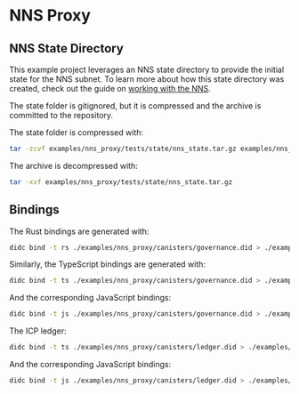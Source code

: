 # NNS Proxy

## NNS State Directory

This example project leverages an NNS state directory to provide the initial state for the NNS subnet. To learn more about how this state directory was created, check out the guide on [working with the NNS](https://dfinity.github.io/pic-js/docs/guides/working-with-the-nns).

The state folder is gitignored, but it is compressed and the archive is committed to the repository.

The state folder is compressed with:

```bash
tar -zcvf examples/nns_proxy/tests/state/nns_state.tar.gz examples/nns_proxy/tests/state/nns_state/
```

The archive is decompressed with:

```bash
tar -xvf examples/nns_proxy/tests/state/nns_state.tar.gz
```

## Bindings

The Rust bindings are generated with:

```bash
didc bind -t rs ./examples/nns_proxy/canisters/governance.did > ./examples/nns_proxy/src/governance.rs
```

Similarly, the TypeScript bindings are generated with:

```bash
didc bind -t ts ./examples/nns_proxy/canisters/governance.did > ./examples/nns_proxy/tests/src/canisters/governance.d.ts
```

And the corresponding JavaScript bindings:

```bash
didc bind -t js ./examples/nns_proxy/canisters/governance.did > ./examples/nns_proxy/tests/src/canisters/governance.js
```

The ICP ledger:

```bash
didc bind -t ts ./examples/nns_proxy/canisters/ledger.did > ./examples/nns_proxy/tests/src/canisters/ledger.d.ts
```

And the corresponding JavaScript bindings:

```bash
didc bind -t js ./examples/nns_proxy/canisters/ledger.did > ./examples/nns_proxy/tests/src/canisters/ledger.js
```
